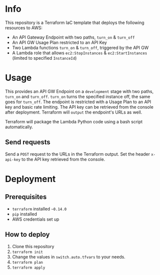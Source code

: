 # Info
This repository is a Terraform IaC template that deploys the following resources to AWS:

- An API Gateway Endpoint with two paths, `turn_on` & `turn_off`
- An API GW Usage Plan restricted to an API Key
- Two Lambda functions `turn_on` & `turn_off`, triggered by the API GW
- A Lambda role that allows `ec2:StopInstances` & `ec2:StartInstances` (limited to specified `InstanceId`)

# Usage
This provides an API GW Endpoint on a `development` stage with two paths, `turn_on` and `turn_off`. `turn_on` turns the specified instance off, the same goes for `turn_off`. The endpoint is restricted with a Usage Plan to an API key and basic rate limiting. The API key can be retrieved from the console after deployment. Terraform will `output` the endpoint's URLs as well. 

Terraform will package the Lambda Python code using a bash script automatically.

## Send requests
Send a `POST` request to the URLs in the Terraform output. Set the header `x-api-key` to the API key retrieved from the console.

# Deployment
## Prerequisites
- `terraform` installed `~0.14.0`
- `pip` installed
- AWS credentials set up

## How to deploy

1. Clone this repository
2. `terraform init`
3. Change the values in `switch.auto.tfvars` to your needs.
4. `terraform plan`
5. `terraform apply`